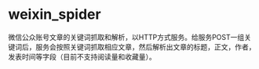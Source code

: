 weixin_spider
=============

微信公众账号文章的关键词抓取和解析，以HTTP方式服务。给服务POST一组关键词后，服务会按照关键词抓取相应文章，然后解析出文章的标题，正文，作者，发表时间等字段（目前不支持阅读量和收藏量）。



